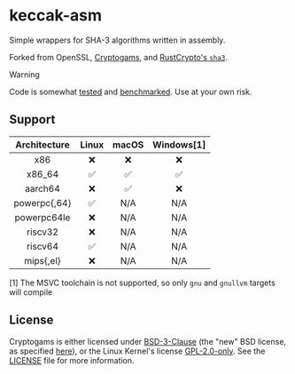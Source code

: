 # keccak-asm

Simple wrappers for SHA-3 algorithms written in assembly.

Forked from OpenSSL, [Cryptogams](https://github.com/dot-asm/cryptogams), and [RustCrypto's `sha3`](https://github.com/RustCrypto/hashes/tree/master/sha3).

> [!WARNING]
> Code is somewhat [tested](./tests/test.rs) and [benchmarked](https://github.com/DaniPopes/bench-keccak256).
> Use at your own risk.

## Support

| Architecture | Linux | macOS | Windows[1] |
|:------------:|:-----:|:-----:|:-------:|
|      x86     |   ❌   |   ❌   |    ❌    |
|    x86_64    |   ✅   |   ✅   |    ✅    |
|    aarch64   |   ❌   |   ✅   |    ❌    |
| powerpc{,64} |   ✅   |  N/A  |   N/A   |
| powerpc64le  |   ❌   |  N/A  |   N/A   |
|    riscv32   |   ❌   |  N/A  |   N/A   |
|    riscv64   |   ✅   |  N/A  |   N/A   |
|   mips{,el}  |   ❌   |  N/A  |   N/A   |

[1] The MSVC toolchain is not supported, so only `gnu` and `gnullvm` targets will compile

## License

Cryptogams is either licensed under [BSD-3-Clause](https://spdx.org/licenses/BSD-3-Clause.html) (the "new" BSD license, as specified [here](https://www.openssl.org/~appro/cryptogams/)), or the Linux Kernel's license [GPL-2.0-only](https://spdx.org/licenses/GPL-2.0-only.html).
See the [LICENSE](./LICENSE) file for more information.
